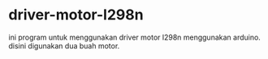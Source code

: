 # driver-motor-l298n
ini program untuk menggunakan driver motor l298n menggunakan arduino. disini digunakan dua buah motor.
